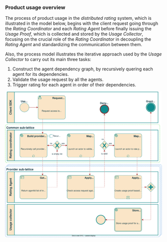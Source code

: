 ### Product usage overview

The process of product usage in the *distributed rating* system, which is
illustrated in the model below, begins with the client request going through
the *Rating Coordinator* and each *Rating Agent* before finally issuing
the *Usage Proof*, which is collected and stored by the *Usage Collector*,
focusing on the crucial role of the *Rating Coordinator* in decoupling
the *Rating Agent* and standardizing the communication between them.

Also, the process model illustrates the iterative approach used by
the *Usage Collector* to carry out its main three tasks:

1. Construct the agent dependency graph, by recursively quering each agent for its dependencies.
2. Validate the usage request by all the agents.
3. Trigger rating for each agent in order of their dependencies.

![Diagram depicting the product usage process](/USE-CASES/UC-02/rating-bpm.svg)
